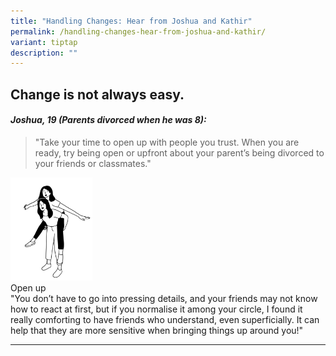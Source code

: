 ```yaml
---
title: "Handling Changes: Hear from Joshua and Kathir"
permalink: /handling-changes-hear-from-joshua-and-kathir/
variant: tiptap
description: ""
---
```

<h2><strong>Change is not always easy.</strong></h2>
<p></p>
<h4><em>Joshua, 19 (Parents divorced when he was 8):</em></h4>
<p></p>
<blockquote>
<p>"Take your time to open up with people you trust. When you are ready,
try being open or upfront about your parent’s being divorced to your friends
or classmates."</p>
</blockquote>
<div class="isomer-image-wrapper">
<img style="width: 26%;" height="auto" width="100%" alt="" src="/images/handling_changes.jpg">
</div>
<div class="isomer-card-grid">
<div class="isomer-card">
<div class="isomer-card-body">
<div class="isomer-card-title">Open up</div>
<div class="isomer-card-description">"You don’t have to go into pressing details, and your friends may not
know how to react at first, but if you normalise it among your circle,
I found it really comforting to have friends who understand, even superficially.
It can help that they are more sensitive when bringing things up around
you!"</div>
</div>
</div>
</div>
<p></p>
<hr>
<p></p>
